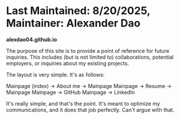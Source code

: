 # Last Maintained: 8/20/2025, Maintainer: Alexander Dao

**alexdao04.github.io**

The purpose of this site is to provide a point of reference for future inquiries.
This includes (but is not limited to) collaborations, potential employers, or inquiries about my existing projects.

The layout is very simple. It's as follows:

Mainpage (index) -> About me -> Mainpage
Mainpage -> Resume -> Mainpage
Mainpage -> GitHub
Mainpage -> LinkedIn

It's really simple, and that's the point. 
It's meant to optimize my communications, and it does that job perfectly.
Can't argue with that.